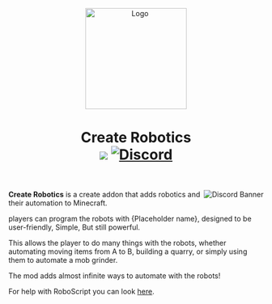 <p align="center"><img src="https://raw.githubusercontent.com/Worker20/CreateRobotics-1.18/master/icon.png" alt="Logo" width="200"></p>
<h1 align="center">Create Robotics<br>
	<a href="https://files.minecraftforge.net/"><img src="https://img.shields.io/badge/Loader-Forge-orange?style=flat&logo=curseforge"></a>
	<a href="https://discord.gg/PbBt4PQhpe"><img src="https://img.shields.io/discord/865321790347018241?color=5865f2&label=Discord&style=flat" alt="Discord"></a>
	<br><br>
</h1>

<a href="https://discord.gg/PbBt4PQhpe"><img src="https://discordapp.com/api/guilds/865321790347018241/widget.png?style=banner3" alt="Discord Banner" align="right"/></a>

**Create Robotics** is a create addon that adds robotics and their automation to Minecraft. 

players can program the robots with {Placeholder name}, designed to be user-friendly, Simple, But still powerful. 

This allows the player to do many things with the robots, whether automating moving items from A to B, building a quarry, or simply using them to automate a mob grinder. 

The mod adds almost infinite ways to automate with the robots!


For help with RoboScript you can look <a href="https://github.com/Worker20/CreateRobotics/wiki/Programming-Mechanic">here</a>.

